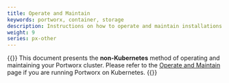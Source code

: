 ```yaml
---
title: Operate and Maintain
keywords: portworx, container, storage
description: Instructions on how to operate and maintain installations with Portworx on non-Kubernetes clusters
weight: 9
series: px-other
---
```


{{<info>}}
This document presents the **non-Kubernetes** method of operating and maintaining your Portworx cluster. Please refer to the [Operate and Maintain](/portworx-install-with-kubernetes/operate-and-maintain-on-kubernetes/) page if you are running Portworx on Kubernetes.
{{</info>}}
